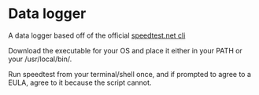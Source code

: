 # Data logger

A data logger based off of the official [speedtest.net cli](https://www.speedtest.net/apps/cli)

Download the executable for your OS and place it either in your PATH or your /usr/local/bin/.

Run speedtest from your terminal/shell once, and if prompted to agree to a EULA, agree to it because the script cannot.
